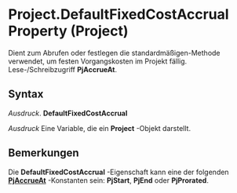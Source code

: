 
# Project.DefaultFixedCostAccrual Property (Project)

Dient zum Abrufen oder festlegen die standardmäßigen-Methode verwendet, um festen Vorgangskosten im Projekt fällig. Lese-/Schreibzugriff  **PjAccrueAt**.


## Syntax

 _Ausdruck_. **DefaultFixedCostAccrual**

 _Ausdruck_ Eine Variable, die ein **Project** -Objekt darstellt.


## Bemerkungen

Die  **DefaultFixedCostAccrual** -Eigenschaft kann eine der folgenden **[PjAccrueAt](a86ac41f-9b7c-dd20-6d41-131b1c96af6b.md)** -Konstanten sein: **PjStart**, **PjEnd** oder **PjProrated**.

